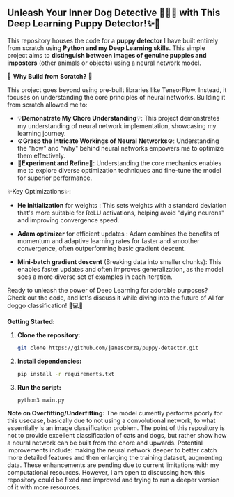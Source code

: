 ## Unleash Your Inner Dog Detective 🐶🕵️‍♂️ with This Deep Learning Puppy Detector!✨🐾

This repository houses the code for a **puppy detector** I have built entirely from scratch using **Python and my Deep Learning skills**. This simple project aims to **distinguish between images of genuine puppies and imposters** (other animals or objects) using a neural network model.

🤔 **Why Build from Scratch?** 🤔

This project goes beyond using pre-built libraries like TensorFlow. Instead, it focuses on understanding the core principles of neural networks. Building it from scratch allowed me to:

* 💡**Demonstrate My Chore Understanding**💡: This project demonstrates my understanding of neural network implementation, showcasing my learning journey.
* ⚙️**Grasp the Intricate Workings of Neural Networks**⚙️: Understanding the "how" and "why" behind neural networks empowers me to optimize them effectively.
* 🔨**Experiment and Refine**🔨: Understanding the core mechanics enables me to explore diverse optimization techniques and fine-tune the model for superior performance.

✨Key Optimizations✨:

* **He initialization** for weights : This sets weights with a standard deviation that's more suitable for ReLU activations, helping avoid "dying neurons" and improving convergence speed.

* **Adam optimizer** for efficient updates : Adam combines the benefits of momentum and adaptive learning rates for faster and smoother convergence, often outperforming basic gradient descent.

* **Mini-batch gradient descent** (Breaking data into smaller chunks): This enables faster updates and often improves generalization, as the model sees a more diverse set of examples in each iteration.

Ready to unleash the power of Deep Learning for adorable purposes? Check out the code, and let's discuss it while diving into the future of AI for doggo classification! 🐶💻🚀

**Getting Started:**

1. **Clone the repository:**
   ```bash
   git clone https://github.com/janescorza/puppy-detector.git
   ```
2. **Install dependencies:**
   ```bash
   pip install -r requirements.txt
   ```
3. **Run the script:**
   ```bash
   python3 main.py
   ```

**Note on Overfitting/Underfitting:**
The model currently performs poorly for this usecase, basically due to not using a convolutional network, to what essentially is an image classification problem. 
The point of this repository is not to provide excellent classification of cats and dogs, but rather show how a neural network can be built from the chore and upwards. 
Potential improvements include: making the neural network deeper to better catch more detailed features and then enlarging the training dataset, augmenting data. 
These enhancements are pending due to current limitations with my computational resources. 
However, I am open to discussing how this repository could be fixed and improved and trying to run a deeper version of it with more resources.
